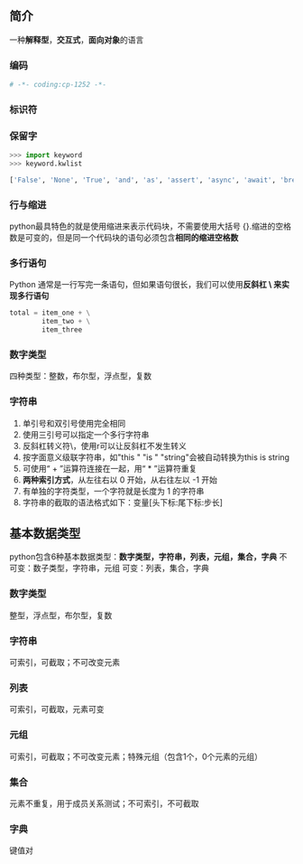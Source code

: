 ## 简介
一种**解释型**，**交互式**，**面向对象**的语言
### 编码
```python 
# -*- coding:cp-1252 -*-
```
### 标识符
### 保留字
```python
>>> import keyword
>>> keyword.kwlist

['False', 'None', 'True', 'and', 'as', 'assert', 'async', 'await', 'break', 'class', 'continue', 'def', 'del', 'elif', 'else', 'except', 'finally', 'for', 'from', 'global', 'if', 'import', 'in', 'is', 'lambda', 'nonlocal', 'not', 'or', 'pass', 'raise', 'return', 'try', 'while', 'with', 'yield']
```
### 行与缩进
python最具特色的就是使用缩进来表示代码块，不需要使用大括号 {}.缩进的空格数是可变的，但是同一个代码块的语句必须包含**相同的缩进空格数**
### 多行语句
Python 通常是一行写完一条语句，但如果语句很长，我们可以使用**反斜杠 \ 来实现多行语句**
```python
total = item_one + \
		item_two + \
		item_three
```
### 数字类型
四种类型：整数，布尔型，浮点型，复数

### 字符串

1. 单引号和双引号使用完全相同
2. 使用三引号可以指定一个多行字符串
3. 反斜杠转义符\，使用r可以让反斜杠不发生转义
4. 按字面意义级联字符串，如"this " "is " "string"会被自动转换为this is string
5. 可使用“ + ”运算符连接在一起，用“ * ”运算符重复
6. **两种索引方式**，从左往右以 0 开始，从右往左以 -1 开始
7. 有单独的字符类型，一个字符就是长度为 1 的字符串
8. 字符串的截取的语法格式如下：变量[头下标:尾下标:步长]

##  基本数据类型
python包含6种基本数据类型：**数字类型，字符串，列表，元组，集合，字典**
不可变：数子类型，字符串，元组
可变：列表，集合，字典
### 数字类型 
整型，浮点型，布尔型，复数
### 字符串
可索引，可截取；不可改变元素
### 列表
可索引，可截取，元素可变
### 元组
可索引，可截取；不可改变元素；特殊元组（包含1个，0个元素的元组）
### 集合
元素不重复，用于成员关系测试；不可索引，不可截取
### 字典
键值对